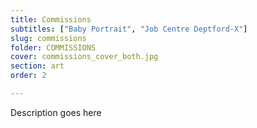 ```yaml
---
title: Commissions
subtitles: ["Baby Portrait", "Job Centre Deptford-X"]
slug: commissions
folder: COMMISSIONS
cover: commissions_cover_both.jpg
section: art
order: 2

---
```


Description goes here

